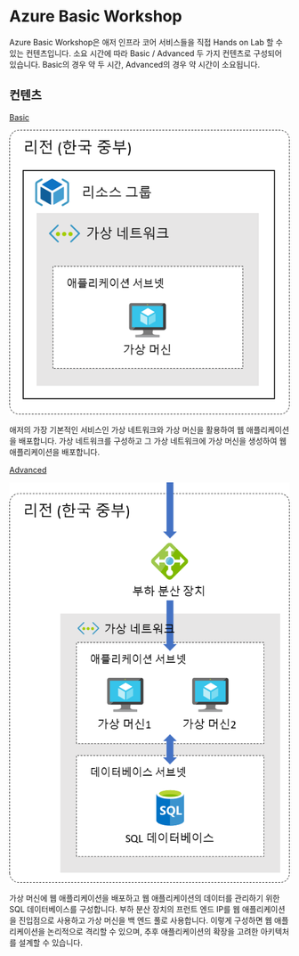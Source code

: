 # Azure Basic Workshop

Azure Basic Workshop은 애저 인프라 코어 서비스들을 직접 Hands on Lab 할 수 있는 컨텐츠입니다. 소요 시간에 따라 Basic / Advanced 두 가지 컨텐츠로 구성되어 있습니다. Basic의 경우 약 두 시간, Advanced의 경우 약  시간이 소요됩니다.

## 컨텐츠

[Basic](https://github.com/Anna-Jeong-MS/AzureBasicWorkshop/tree/main/basic)

  ![Untitled](basic/images/Untitled.png)

  애저의 가장 기본적인 서비스인 가상 네트워크와 가상 머신을 활용하여 웹 애플리케이션을 배포합니다. 가상 네트워크를 구성하고 그 가상 네트워크에 가상 머신을 생성하여 웹 애플리케이션을 배포합니다.

[Advanced](https://github.com/Anna-Jeong-MS/AzureBasicWorkshop/tree/main/advanced)

  ![Untitled](advanced/images/Untitled.png)

  가상 머신에 웹 애플리케이션을 배포하고 웹 애플리케이션의 데이터를 관리하기 위한 SQL 데이터베이스를 구성합니다. 부하 분산 장치의 프런트 엔드 IP를 웹 애플리케이션을 진입점으로 사용하고 가상 머신을 백 엔드 풀로 사용합니다. 이렇게 구성하면 웹 애플리케이션을 논리적으로 격리할 수 있으며, 추후 애플리케이션의 확장을 고려한 아키텍처를 설계할 수 있습니다.
